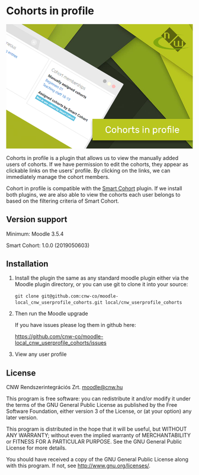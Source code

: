 # Cohorts in profile #

![](docs/Splash.png?raw=true)

Cohorts in profile is a plugin that allows us to view the manually added users of cohorts. 
If we have permission to edit the cohorts, they appear as clickable links on the users’ profile. By clicking on the 
links, we can immediately manage the cohort members. 

Cohort in profile is compatible with the [Smart Cohort](https://moodle.org/plugins/local_cnw_smartcohort) plugin. If we 
install both plugins, we are also able to view the cohorts each user belongs to based on the filtering criteria 
of Smart Cohort.


## Version support ##

Minimum: Moodle 3.5.4

Smart Cohort: 1.0.0 (2019050603)

## Installation ##

1. Install the plugin the same as any standard moodle plugin either via the
Moodle plugin directory, or you can use git to clone it into your source:

     `git clone git@github.com:cnw-co/moodle-local_cnw_userprofile_cohorts.git local/cnw_userprofile_cohorts`
     
2. Then run the Moodle upgrade

    If you have issues please log them in github here:
    
    https://github.com/cnw-co/moodle-local_cnw_userprofile_cohorts/issues
    
3. View any user profile


## License ##

CNW Rendszerintegrációs Zrt. <moodle@cnw.hu>

This program is free software: you can redistribute it and/or modify it under
the terms of the GNU General Public License as published by the Free Software
Foundation, either version 3 of the License, or (at your option) any later
version.

This program is distributed in the hope that it will be useful, but WITHOUT ANY
WARRANTY; without even the implied warranty of MERCHANTABILITY or FITNESS FOR A
PARTICULAR PURPOSE.  See the GNU General Public License for more details.

You should have received a copy of the GNU General Public License along with
this program.  If not, see <http://www.gnu.org/licenses/>.
